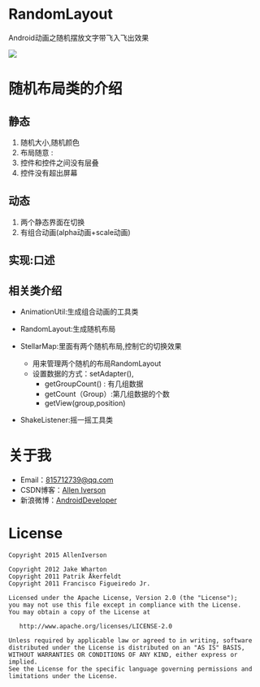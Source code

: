 # RandomLayout
Android动画之随机摆放文字带飞入飞出效果

![](https://camo.githubusercontent.com/8374bc5b7feb5afd17c6c4962ae1ae8ca9ba2c00/687474703a2f2f61332e717069632e636e2f7073623f2f56313379796654393349326a676c2f716944526e355371636d44664f4d49576d5734766e526c354d413846572a7655525a6c775a692e38344355212f622f64427742414141414141414126626f3d62774747416741414141414346396b212672663d7669657765725f34)

# 随机布局类的介绍
## 静态

1. 随机大小,随机颜色
2. 布局随意 :
3. 控件和控件之间没有层叠
4. 控件没有超出屏幕

## 动态

1. 两个静态界面在切换
2. 有组合动画(alpha动画+scale动画)

## 实现:口述

## 相关类介绍

- AnimationUtil:生成组合动画的工具类
- RandomLayout:生成随机布局
- StellarMap:里面有两个随机布局,控制它的切换效果
    - 用来管理两个随机的布局RandomLayout
	- 设置数据的方式：setAdapter(),
	    - getGroupCount() : 有几组数据
	    - getCount（Group）:第几组数据的个数
	    - getView(group,position)

- ShakeListener:摇一摇工具类

# 关于我

- Email：<815712739@qq.com>
- CSDN博客：[Allen Iverson](http://blog.csdn.net/axi295309066)
- 新浪微博：[AndroidDeveloper](http://weibo.com/u/1848214604?topnav=1&amp;wvr=6&amp;topsug=1&amp;is_all=1)

# License

    Copyright 2015 AllenIverson

    Copyright 2012 Jake Wharton
    Copyright 2011 Patrik Åkerfeldt
    Copyright 2011 Francisco Figueiredo Jr.

    Licensed under the Apache License, Version 2.0 (the "License");
    you may not use this file except in compliance with the License.
    You may obtain a copy of the License at

       http://www.apache.org/licenses/LICENSE-2.0

    Unless required by applicable law or agreed to in writing, software
    distributed under the License is distributed on an "AS IS" BASIS,
    WITHOUT WARRANTIES OR CONDITIONS OF ANY KIND, either express or implied.
    See the License for the specific language governing permissions and
    limitations under the License.
